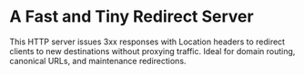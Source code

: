 # A Fast and Tiny Redirect Server

This HTTP server issues 3xx responses with Location headers to redirect clients to new destinations without proxying traffic. Ideal for domain routing, canonical URLs, and maintenance redirections.
